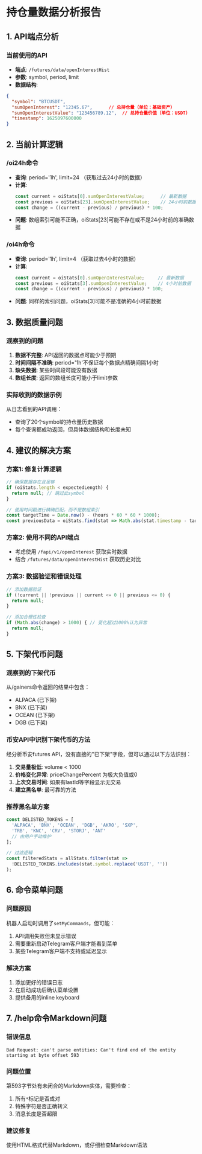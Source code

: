 # 持仓量数据分析报告

## 1. API端点分析

### 当前使用的API
- **端点**: `/futures/data/openInterestHist`
- **参数**: symbol, period, limit
- **数据结构**: 
```json
{
  "symbol": "BTCUSDT",
  "sumOpenInterest": "12345.67",      // 总持仓量（单位：基础资产）
  "sumOpenInterestValue": "123456789.12",  // 总持仓量价值（单位：USDT）
  "timestamp": 1625097600000
}
```

## 2. 当前计算逻辑

### /oi24h命令
- **查询**: period='1h', limit=24 （获取过去24小时的数据）
- **计算**: 
  ```javascript
  const current = oiStats[0].sumOpenInterestValue;      // 最新数据
  const previous = oiStats[23].sumOpenInterestValue;    // 24小时前数据
  const change = ((current - previous) / previous) * 100;
  ```
- **问题**: 数组索引可能不正确，oiStats[23]可能不存在或不是24小时前的准确数据

### /oi4h命令  
- **查询**: period='1h', limit=4 （获取过去4小时的数据）
- **计算**:
  ```javascript
  const current = oiStats[0].sumOpenInterestValue;     // 最新数据
  const previous = oiStats[3].sumOpenInterestValue;    // 4小时前数据  
  const change = ((current - previous) / previous) * 100;
  ```
- **问题**: 同样的索引问题，oiStats[3]可能不是准确的4小时前数据

## 3. 数据质量问题

### 观察到的问题
1. **数据不完整**: API返回的数据点可能少于预期
2. **时间间隔不准确**: period='1h'不保证每个数据点精确间隔1小时
3. **缺失数据**: 某些时间段可能没有数据
4. **数组长度**: 返回的数组长度可能小于limit参数

### 实际收到的数据示例
从日志看到的API调用：
- 查询了20个symbol的持仓量历史数据
- 每个查询都成功返回，但具体数据结构和长度未知

## 4. 建议的解决方案

### 方案1: 修复计算逻辑
```javascript
// 确保数据存在且足够
if (oiStats.length < expectedLength) {
  return null; // 跳过此symbol
}

// 使用时间戳进行精确匹配，而不是数组索引
const targetTime = Date.now() - (hours * 60 * 60 * 1000);
const previousData = oiStats.find(stat => Math.abs(stat.timestamp - targetTime) < (30 * 60 * 1000)); // 30分钟容差
```

### 方案2: 使用不同的API端点
- 考虑使用 `/fapi/v1/openInterest` 获取实时数据
- 结合 `/futures/data/openInterestHist` 获取历史对比

### 方案3: 数据验证和错误处理
```javascript
// 添加数据验证
if (!current || !previous || current <= 0 || previous <= 0) {
  return null;
}

// 添加合理性检查
if (Math.abs(change) > 1000) { // 变化超过1000%认为异常
  return null;
}
```

## 5. 下架代币问题

### 观察到的下架代币
从/gainers命令返回的结果中包含：
- ALPACA (已下架)
- BNX (已下架) 
- OCEAN (已下架)
- DGB (已下架)

### 币安API中识别下架代币的方法
经分析币安futures API，没有直接的"已下架"字段，但可以通过以下方法识别：
1. **交易量极低**: volume < 1000
2. **价格变化异常**: priceChangePercent 为极大负值或0
3. **上次交易时间**: 如果有lastId等字段显示无交易
4. **建立黑名单**: 最可靠的方法

### 推荐黑名单方案
```javascript
const DELISTED_TOKENS = [
  'ALPACA', 'BNX', 'OCEAN', 'DGB', 'AKRO', 'SXP', 
  'TRB', 'KNC', 'CRV', 'STORJ', 'ANT'
  // 由用户手动维护
];

// 过滤逻辑
const filteredStats = allStats.filter(stat => 
  !DELISTED_TOKENS.includes(stat.symbol.replace('USDT', ''))
);
```

## 6. 命令菜单问题

### 问题原因
机器人启动时调用了`setMyCommands`，但可能：
1. API调用失败但未显示错误
2. 需要重新启动Telegram客户端才能看到菜单
3. 某些Telegram客户端不支持或延迟显示

### 解决方案
1. 添加更好的错误日志
2. 在启动成功后确认菜单设置
3. 提供备用的inline keyboard

## 7. /help命令Markdown问题

### 错误信息
```
Bad Request: can't parse entities: Can't find end of the entity starting at byte offset 593
```

### 问题位置
第593字节处有未闭合的Markdown实体，需要检查：
1. 所有`*`标记是否成对
2. 特殊字符是否正确转义
3. 消息长度是否超限

### 建议修复
使用HTML格式代替Markdown，或仔细检查Markdown语法